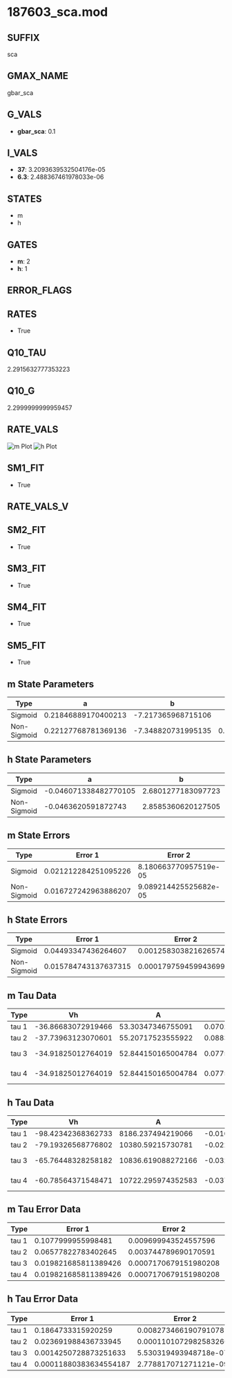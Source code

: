 # 187603_sca.mod

## SUFFIX

sca

## GMAX_NAME

gbar_sca

## G_VALS

- **gbar_sca**: 0.1

## I_VALS

- **37**: 3.2093639532504176e-05
- **6.3**: 2.488367461978033e-06

## STATES

- m
- h

## GATES

- **m**: 2
- **h**: 1

## ERROR_FLAGS


## RATES

- True

## Q10_TAU

2.2915632777353223

## Q10_G

2.2999999999959457

## RATE_VALS

![m Plot](/Users/pbozelos/Dropbox/icg-Chai-Panos/supermodels/output_markdown_files/Ca/187603_sca.mod/images/m.png)
![h Plot](/Users/pbozelos/Dropbox/icg-Chai-Panos/supermodels/output_markdown_files/Ca/187603_sca.mod/images/h.png)

## SM1_FIT

- True

## RATE_VALS_V

## SM2_FIT

- True

## SM3_FIT

- True

## SM4_FIT

- True

## SM5_FIT

- True

## m State Parameters

| Type | a | b | c | d |
| --- | --- | --- | --- | --- |
| Sigmoid | 0.21846889170400213 | -7.217365968715106 |
| Non-Sigmoid | 0.22127768781369136 | -7.348820731995135 | 0.9953903669874629 | -0.003975277531575613 |

## h State Parameters

| Type | a | b | c | d |
| --- | --- | --- | --- | --- |
| Sigmoid | -0.046071338482770105 | 2.6801277183097723 |
| Non-Sigmoid | -0.0463620591872743 | 2.8585360620127505 | 1.034194576273984 | 0.018522508811592807 |

## m State Errors

| Type | Error 1 | Error 2 | Error 3 |
| --- | --- | --- | --- |
| Sigmoid | 0.021212284251095226 | 8.180663770957519e-05 | 0.013787718003197155 |
| Non-Sigmoid | 0.016727242963886207 | 9.089214425525682e-05 | 0.010872497569191258 |

## h State Errors

| Type | Error 1 | Error 2 | Error 3 |
| --- | --- | --- | --- |
| Sigmoid | 0.04493347436264607 | 0.0012583038216265746 | 0.0291290323992289 |
| Non-Sigmoid | 0.015784743137637315 | 0.00017975945994369992 | 0.01023277858638009 |

## m Tau Data

| Type | Vh | A | b1 | b2 | c1 | c2 | d1 | d2 | e1 | e2 |
| --- | --- | --- | --- | --- | --- | --- | --- | --- | --- | --- |
| tau 1 | -36.86683072919466 | 53.30347346755091 | 0.07024554550923838 | 0.10280064978724475 |
| tau 2 | -37.73963123070601 | 55.20717523555922 | 0.08834358051299819 | 0.0005286177633330105 | 0.11279115327929301 | -0.000625099568598915 |
| tau 3 | -34.91825012764019 | 52.844150165004784 | 0.07758737190178162 | 0.0006741122515833349 | 7.307791833925476e-06 | 0.15374603416244723 | -0.0023490854538108542 | 1.258564516925779e-05 |
| tau 4 | -34.91825012764019 | 52.844150165004784 | 0.07758737190178162 | 0.0006741122515833349 | 7.307791833925476e-06 | 0.0 | 0.15374603416244723 | -0.0023490854538108542 | 1.258564516925779e-05 | 0.0 |

## h Tau Data

| Type | Vh | A | b1 | b2 | c1 | c2 | d1 | d2 | e1 | e2 |
| --- | --- | --- | --- | --- | --- | --- | --- | --- | --- | --- |
| tau 1 | -98.42342368362733 | 8186.237494219066 | -0.010414359124915215 | -0.06360052743918657 |
| tau 2 | -79.19326568776802 | 10380.59215730781 | -0.02282968033217355 | 7.577456167876151e-05 | -0.03746239827515023 | -0.0003447300904154337 |
| tau 3 | -65.76448328258182 | 10836.619088272166 | -0.03291901714139689 | 0.00021180177339885498 | -4.656453565318959e-07 | -0.03143119513477647 | -0.000268013181485397 | -2.425172415481034e-06 |
| tau 4 | -60.78564371548471 | 10722.295974352583 | -0.037359567527304294 | 0.0003079053617360134 | -1.1568881378775057e-06 | 1.6608109518580103e-09 | -0.030310321510821622 | -0.0002981307978203012 | -3.0930712300033645e-06 | -9.211424269114027e-09 |

## m Tau Error Data

| Type | Error 1 | Error 2 | Error 3 |
| --- | --- | --- | --- |
| tau 1 | 0.1077999955998481 | 0.009699943524557596 | 0.07344338365675039 |
| tau 2 | 0.06577822783402645 | 0.003744789690170591 | 0.044814246941234086 |
| tau 3 | 0.019821685811389426 | 0.0007170679151980208 | 0.013504376022177597 |
| tau 4 | 0.019821685811389426 | 0.0007170679151980208 | 0.013504376022177597 |

## h Tau Error Data

| Type | Error 1 | Error 2 | Error 3 |
| --- | --- | --- | --- |
| tau 1 | 0.1864733315920259 | 0.008273466190791078 | 0.05602202666633655 |
| tau 2 | 0.023691988436733945 | 0.00011010729825832603 | 0.007117764222098577 |
| tau 3 | 0.0014250728873251633 | 5.530319493948718e-07 | 0.00042813345272272436 |
| tau 4 | 0.00011880383634554187 | 2.778817071271121e-09 | 3.569213694521476e-05 |

